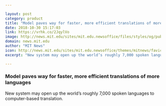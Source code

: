 ```yaml
---

layout: post
category: product
title: "Model paves way for faster, more efficient translations of more languages"
date: 2018-10-30 15:17:03
link: https://vrhk.co/2JqylVo
image: http://news.mit.edu/sites/mit.edu.newsoffice/files/styles/og/public/images/2018/MIT-Distance-Translation.jpg
domain: news.mit.edu
author: "MIT News"
icon: http://news.mit.edu/sites/mit.edu.newsoffice/themes/mitnews/favicon.ico
excerpt: "New system may open up the world’s roughly 7,000 spoken languages to computer-based translation."

---
```


### Model paves way for faster, more efficient translations of more languages

New system may open up the world’s roughly 7,000 spoken languages to computer-based translation.